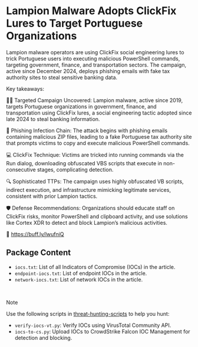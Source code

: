 # Lampion Malware Adopts ClickFix Lures to Target Portuguese Organizations

Lampion malware operators are using ClickFix social engineering lures to trick Portuguese users into executing malicious PowerShell commands, targeting government, finance, and transportation sectors. The campaign, active since December 2024, deploys phishing emails with fake tax authority sites to steal sensitive banking data.

Key takeaways:

🕵️‍♂️ Targeted Campaign Uncovered: Lampion malware, active since 2019, targets Portuguese organizations in government, finance, and transportation using ClickFix lures, a social engineering tactic adopted since late 2024 to steal banking information.

📧 Phishing Infection Chain: The attack begins with phishing emails containing malicious ZIP files, leading to a fake Portuguese tax authority site that prompts victims to copy and execute malicious PowerShell commands.

💻 ClickFix Technique: Victims are tricked into running commands via the Run dialog, downloading obfuscated VBS scripts that execute in non-consecutive stages, complicating detection.

🔍 Sophisticated TTPs: The campaign uses highly obfuscated VB scripts, indirect execution, and infrastructure mimicking legitimate services, consistent with prior Lampion tactics.

🛡️ Defense Recommendations: Organizations should educate staff on ClickFix risks, monitor PowerShell and clipboard activity, and use solutions like Cortex XDR to detect and block Lampion’s malicious activities.

🔗 https://buff.ly/lwufniQ

## Package Content

- `iocs.txt`: List of all Indicators of Compromise (IOCs) in the article.
- `endpoint-iocs.txt`: List of endpoint IOCs in the article.
- `network-iocs.txt`: List of network IOCs in the article.

<br>

> [!NOTE]
> Use the following scripts in [threat-hunting-scripts](../../threat-hunting-scripts/) to help you hunt:
>
> - `verify-iocs-vt.py`: Verify IOCs using VirusTotal Community API.
> - `iocs-to-cs.py`: Upload IOCs to CrowdStrike Falcon IOC Management for detection and blocking.
